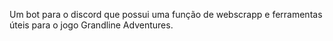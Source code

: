 Um bot para o discord que possui uma função de webscrapp e ferramentas úteis para o jogo Grandline Adventures.
